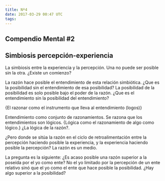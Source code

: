 ```yaml
---
title: Nº4
date: 2017-03-29 00:47 UTC
tags:
---
```

<h2 class="center"><b>Compendio Mental #2</b></h2>
<h2><b>Simbiosis percepción-experiencia</b></h2>
<p>La simbiosis entre la experiencia y la percepción. Una no puede ser posible sin la otra. ¿Existe un comienzo?</p>
<p>La razón hace posible el entendimiento de esta relación simbiótica. ¿Que es la posibilidad sin el entendimiento de esa posibilidad? La posibilidad de la posibilidad es solo posible bajo el poder de la razón. ¿Que es el entendimiento sin la posibilidad del entendimiento?</p>
<p>{El razonar como el instrumento que lleva al entendimiento (logos)}</p>
<p>Entendimiento como conjunto de razonamientos. Se razona que los entendimientos son lógicos. {Lógica como el razonamiento de algo como lógico.} ¿La lógica de la razón?.</p>
<p>¿Pero donde se sitúa la razón en el ciclo de retroalimentación entre la percepción haciendo posible la experiencia, y la experiencia haciendo posible la percepción? La razón es un medio.</p>
<p>La pregunta es la siguiente: ¿Es acaso posible una razón superior a la poseída por el yo como ente? No el yo limitado por la percepción de un ente relativo sinó que el yo como el ente que hace posible la posibilidad. ¿Hay algo superior a la posibilidad?</p>